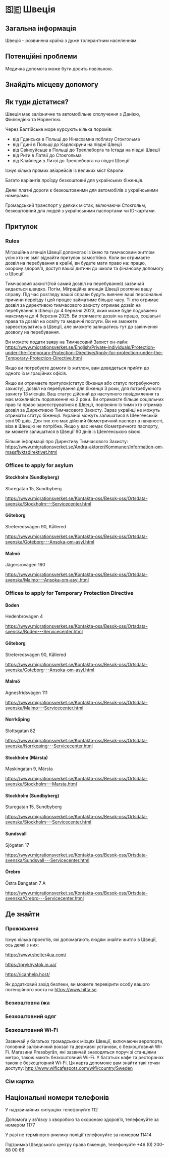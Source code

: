 # 🇸🇪 Швеція

## Загальна інформація

Швеція – розвинена країна з дуже толерантним населенням.

## Потенційні проблеми

Медична допомога може бути досить повільною.

## Знайдіть місцеву допомогу

## Як туди дістатися?

Швеція має залізничне та автомобільне сполучення з Данією, Фінляндією та Норвегією.

Через Балтійське море курсують кілька поромів:
- від Гданська в Польщі до Нінасхамна поблизу Стокгольма
- від Гдині в Польщі до Карлскруни на півдні Швеції
- від Свіноуйсьце в Польщі до Треллеборга та Істада на півдні Швеції
- від Риги в Латвії до Стокгольма
- від Клайпеди в Литві до Треллеборга на півдні Швеції

Існує кілька прямих авіарейсів із великих міст Європи.

Багато варіантів проїзду безкоштовні для українських біженців.

Деякі платні дороги є безкоштовними для автомобілів з українськими номерами.

Громадський транспорт у деяких містах, включаючи Стокгольм, безкоштовний для людей з українськими паспортами чи ID-картами.

## Притулок

### Rules
Міграційна агенція Швеції допомогає із їжею та тимчасовим житлом усім хто не зміг віднайти притулок самостійно. Коли ви отримаєте дозвіл на перебування в країні,
ви будете мати право на: працю, охорону здоров’я, доступ вашої дитини до школи та фінансову допомогу в Швеції.

Тимчасовий захист(той самий дозвіл на перебування) зазвичай видається швидко. Потім, Міграційна агенція Швеції розгляне вашу справу. Під час розгляду вашої справи будуть вивчені ваші персональні причини переїзду і цей процес займатиме більше часу.
Ті хто отримає дозвіл за директивою тимчасового захисту отримає дозвіл на перебування в Швеції до 4 березня 2023, який може буде подовжено максимум до 4 березня 2025. Ви отримаєте дозвіл на працю, соціальні права та дозвіл на освіту та медичні послуги. Ви не зможете зареєструватись в Швеції, але зможете залишатись тут до закінчення дозволу на перебування.

Ви можете подати заяву на Тимчасовий Захист он-лайн: https://www.migrationsverket.se/English/Private-individuals/Protection-under-the-Temporary-Protection-Directive/Apply-for-protection-under-the-Temporary-Protection-Directive.html

Якщо ви потребуєте домоги із житлом, вам доведеться прийти до одного із міграційних офісів.

Якщо ви отримаєте притулок(статус біженця або статус потребуючого захисту), дозвіл на перебування для біженця 3 роки, для потребуючого захисту 13 місяців. Ваш статус дійсний до наступного повідомлення та має можливість подовження на 2 роки. Ви отримаєте більше соціальних прав та право зареєструватися в Швеції, порівняно із тими хто отримав дозвіл за Директивою Тимчасового Захисту.
Зараз українці не можуть отримати статус біженця.
Українці можуть залишатися в Шенгенській зоні 90 днів. Для тих хто має дійсний біометричний паспорт в наявності, віза в Швецію не потрібна.
Якщо у вас немає біометричного паспорту, ви можете залишатися в Швеції 90 днів із Шенгенською візою.


Більше інформаціі про Директиву Тимчасового Захисту: https://www.migrationsverket.se/Andra-aktorer/Kommuner/Information-om-massflyktsdirektivet.html

### Offices to apply for asylum

#### Stockholm (Sundbyberg)

Sturegatan 15, Sundbyberg

https://www.migrationsverket.se/Kontakta-oss/Besok-oss/Ortsdata-svenska/Stockholm---Servicecenter.html

#### Göteborg

Streteredsvägen 90, Kållered

https://www.migrationsverket.se/Kontakta-oss/Besok-oss/Ortsdata-svenska/Goteborg---Ansoka-om-asyl.html

#### Malmö

Jägersrovägen 160

https://www.migrationsverket.se/Kontakta-oss/Besok-oss/Ortsdata-svenska/Malmo---Ansoka-om-asyl.html

### Offices to apply for Temporary Protection Directive
#### Boden

Hedenbrovägen 4

https://www.migrationsverket.se/Kontakta-oss/Besok-oss/Ortsdata-svenska/Boden---Servicecenter.html
#### Göteborg

Streteredsvägen 90, Kållered

https://www.migrationsverket.se/Kontakta-oss/Besok-oss/Ortsdata-svenska/Goteborg---Ansoka-om-asyl.html
#### Malmö

Agnesfridsvägen 111

https://www.migrationsverket.se/Kontakta-oss/Besok-oss/Ortsdata-svenska/Malmo---Servicecenter.html
#### Norrköping

Slottsgatan 82

https://www.migrationsverket.se/Kontakta-oss/Besok-oss/Ortsdata-svenska/Norrkoping---Servicecenter.html
#### Stockholm (Märsta)

Maskingatan 9, Märsta

https://www.migrationsverket.se/Kontakta-oss/Besok-oss/Ortsdata-svenska/Stockholm---Marsta.html
#### Stockholm (Sundbyberg)
Sturegatan 15, Sundbyberg

https://www.migrationsverket.se/Kontakta-oss/Besok-oss/Ortsdata-svenska/Stockholm---Servicecenter.html
#### Sundsvall

Sjögatan 17

https://www.migrationsverket.se/Kontakta-oss/Besok-oss/Ortsdata-svenska/Sundsvall---Servicecenter.html
#### Örebro

Östra Bangatan 7 A

https://www.migrationsverket.se/Kontakta-oss/Besok-oss/Ortsdata-svenska/Orebro---Servicecenter.html


## Де знайти

### Проживання

Існує кілька проектів, які допомагають людям знайти житло в Швеції, ось деякі з них:

https://www.shelter4ua.com/

https://prykhystok.in.ua/

https://icanhelp.host/

Як додатковий захід безпеки, ви можете перевірити особу вашого потенційного хоста на https://www.hitta.se.

### Безкоштовна їжа

### Безкоштовний одяг

### Безкоштовний Wi-Fi
Зазвичай у багатьох громадських місцях Швеції, включаючи аеропорти, головний залізничний вокзал та державні установи, є безкоштовний Wi-Fi.
Магазини Pressbyrån, які зазвичай знаходяться поруч зі станціями метро, також мають безкоштовний Wi-Fi.
У багатьох кафе та ресторанах також є безкоштовний Wi-Fi. Ця карта допоможе вам знайти такі точки доступу:
http://www.wificafespots.com/wifi/country/Sweden

### Сім картка

## Національні номери телефонів
У надзвичайних ситуаціях телефонуйте 112

Допомога у зв’язку з хворобою та охороною здоров’я, телефонуйте за номером 1177

У разі не терміновго виклику поліції телефонуйте за номером 11414

Підтримка Шведського центру права біженців, телефонуйте +46 (0) 200-88 00 66

